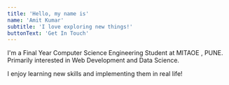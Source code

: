 ```yaml
---
title: 'Hello, my name is'
name: 'Amit Kumar'
subtitle: 'I love exploring new things!'
buttonText: 'Get In Touch'
---
```


I'm a Final Year Computer Science Engineering Student at MITAOE , PUNE. Primarily interested in Web Development and Data Science.

I enjoy learning new skills and implementing them in real life!
